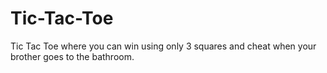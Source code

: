 # Tic-Tac-Toe
Tic Tac Toe where you can win using only 3 squares and cheat when your brother goes to the bathroom.
